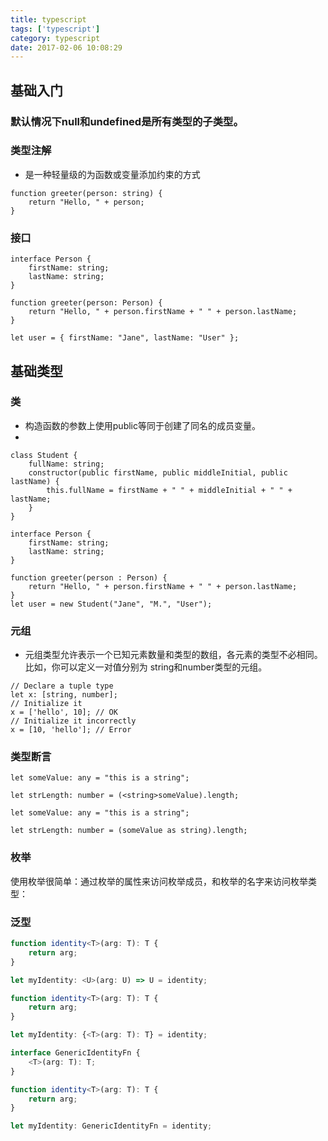 ```yaml
---
title: typescript
tags: ['typescript']
category: typescript
date: 2017-02-06 10:08:29
---
```


## 基础入门

### 默认情况下null和undefined是所有类型的子类型。

### 类型注解
- 是一种轻量级的为函数或变量添加约束的方式

```tsx
function greeter(person: string) {
    return "Hello, " + person;
}
```

### 接口

```tsx
interface Person {
    firstName: string;
    lastName: string;
}

function greeter(person: Person) {
    return "Hello, " + person.firstName + " " + person.lastName;
}

let user = { firstName: "Jane", lastName: "User" };
```

## 基础类型
### 类
- 构造函数的参数上使用public等同于创建了同名的成员变量。   
-  
```tsx
class Student {
    fullName: string;
    constructor(public firstName, public middleInitial, public lastName) {
        this.fullName = firstName + " " + middleInitial + " " + lastName;
    }
}

interface Person {
    firstName: string;
    lastName: string;
}

function greeter(person : Person) {
    return "Hello, " + person.firstName + " " + person.lastName;
}
let user = new Student("Jane", "M.", "User");
```

### 元组
- 元组类型允许表示一个已知元素数量和类型的数组，各元素的类型不必相同。 比如，你可以定义一对值分别为 string和number类型的元组。

```tsx
// Declare a tuple type
let x: [string, number];
// Initialize it
x = ['hello', 10]; // OK
// Initialize it incorrectly
x = [10, 'hello']; // Error
```
### 类型断言

```tsx
let someValue: any = "this is a string";

let strLength: number = (<string>someValue).length;
```

```tsx
let someValue: any = "this is a string";

let strLength: number = (someValue as string).length;
```
### 枚举
使用枚举很简单：通过枚举的属性来访问枚举成员，和枚举的名字来访问枚举类型：


### 泛型
```typescript
function identity<T>(arg: T): T {
    return arg;
}

let myIdentity: <U>(arg: U) => U = identity;
```

```typescript
function identity<T>(arg: T): T {
    return arg;
}

let myIdentity: {<T>(arg: T): T} = identity;
```

```typescript
interface GenericIdentityFn {
    <T>(arg: T): T;
}

function identity<T>(arg: T): T {
    return arg;
}

let myIdentity: GenericIdentityFn = identity;
```









